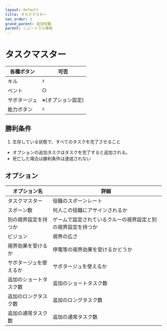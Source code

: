 ```yaml
---
layout: default
title: タスクマスター
nav_order: 3
grand_parent: 追加役職
parent: ニュートラル陣営
---
```


# タスクマスター

|  各種ボタン |  可否  |
| ---- | ---- |
|  キル  | ☓ |
|  ベント  | ○ |
|  サボタージュ  | ※(オプション設定) |
|  能力ボタン  | ☓ |

## 勝利条件
1. 生存している状態で、すべてのタスクを完了させること

* オプションの追加タスクはタスクを完了すると追加される。
* 死亡した場合は勝利条件は達成されない

## オプション

|  オプション名 |  詳細  |
| ---- | ---- |
|  タスクマスター  | 役職のスポーンレート |
|  スポーン数  | 何人この役職にアサインされるか |
|  別の視界設定を持つか  |  ゲームで設定されているクルーの視界設定と別の視界設定を持つか  |
|  ビジョン  |  視界の広さ  |
|  視界効果を受けるか  |  停電等の視界効果を受けるかどうか  |
|  サボタージュを使えるか |  サボタージュを使えるか  |
|  追加のショートタスク数  | 追加のショートタスク数 |
|  追加のロングタスク数  |  追加のロングタスク数  |
|  追加の通常タスク数  | 追加の通常タスク数 |

